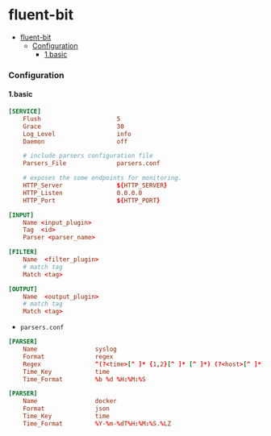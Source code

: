 # fluent-bit


<!-- @import "[TOC]" {cmd="toc" depthFrom=1 depthTo=6 orderedList=false} -->

<!-- code_chunk_output -->

- [fluent-bit](#fluent-bit)
    - [Configuration](#configuration)
      - [1.basic](#1basic)

<!-- /code_chunk_output -->


### Configuration

#### 1.basic
```toml
[SERVICE]
    Flush                     5
    Grace                     30
    Log_Level                 info
    Daemon                    off

    # include parsers configuration file
    Parsers_File              parsers.conf

    # exposes the some endpoints for monitoring.
    HTTP_Server               ${HTTP_SERVER}
    HTTP_Listen               0.0.0.0
    HTTP_Port                 ${HTTP_PORT}

[INPUT]
    Name <input_plugin>
    Tag  <id>
    Parser <parser_name>

[FILTER]
    Name  <filter_plugin>
    # match tag
    Match <tag>

[OUTPUT]
    Name  <output_plugin>
    # match tag
    Match <tag>
```

* `parsers.conf`
```toml
[PARSER]
    Name                syslog
    Format              regex
    Regex               ^(?<time>[^ ]* {1,2}[^ ]* [^ ]*) (?<host>[^ ]*) (?<ident>[a-zA-Z0-9_\/\.\-]*)(?:\[(?<pid>[0-9]+)\])?(?:[^\:]*\:)? *(?<message>.*)$
    Time_Key            time
    Time_Format         %b %d %H:%M:%S

[PARSER]
    Name                docker
    Format              json
    Time_Key            time
    Time_Format         %Y-%m-%dT%H:%M:%S.%LZ
```